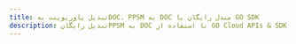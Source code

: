 ---title: تبدیل پاورپوینت بهDOC، PPSM به DOC مبدل رایگان یا GO SDKdescription: تبدیل رایگانPPSM به DOC با استفاده از GO Cloud APIs & SDK. همچنین اسناد Microsoft PowerPoint را در Cloud ایجاد، ویرایش و رندر کنید.---
